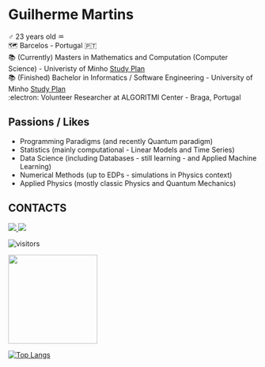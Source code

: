 # Guilherme Martins

:male_sign: 23 years old :aquarius: <br>
🗺️ Barcelos - Portugal :portugal: <br>
📚 (Currently) Masters in Mathematics and Computation (Computer Science) - Univeristy of Minho <a href="https://www.ecum.uminho.pt/en/Ensino/Pages/masters/Master-Degree-in-Mathematics-and-Computation.aspx">Study Plan</a> <br>
📚 (Finished) Bachelor in Informatics / Software Engineering - University of Minho <a 
href="https://www.eng.uminho.pt/en/study/_layouts/15/UMinho.PortaisUOEI.UI/Pages/CatalogoCursoDetail.aspx?itemId=4699&catId=14" target="_blank">Study Plan</a>
 <br>
:electron: Volunteer Researcher at ALGORITMI Center - Braga, Portugal <br>

## Passions / Likes
- Programming Paradigms (and recently Quantum paradigm)
- Statistics (mainly computational - Linear Models and Time Series)
- Data Science (including Databases - still learning - and Applied Machine Learning)
- Numerical Methods (up to EDPs - simulations in Physics context)
- Applied Physics (mostly classic Physics and Quantum Mechanics)

## CONTACTS
  
<div> 
  <a href="mailto:guissmartins.work@gmail.com" target="_blank">
    <img src="https://img.shields.io/badge/Gmail-D14836?style=for-the-badge&logo=gmail&logoColor=white">
    </a>
  <a href="https://www.linkedin.com/in/guilherme-martins-92024614b/" target="_blank">
    <img src="https://img.shields.io/badge/LinkedIn-0077B5?style=for-the-badge&logo=linkedin&logoColor=white">
    </a>
  
  
![visitors](https://visitor-badge.glitch.me/badge?page_id=page.id)

<img height="180em" src="https://github-readme-stats.vercel.app/api?username=GuiSSMartins&show_icons=true&hide_border=true&&count_private=true&include_all_commits=true&theme=tokyonight" />

[![Top Langs](https://github-readme-stats.vercel.app/api/top-langs/?username=GuiSSMartins&theme=tokyonight)](https://github.com/GuiSSMartins/github-readme-stats)
